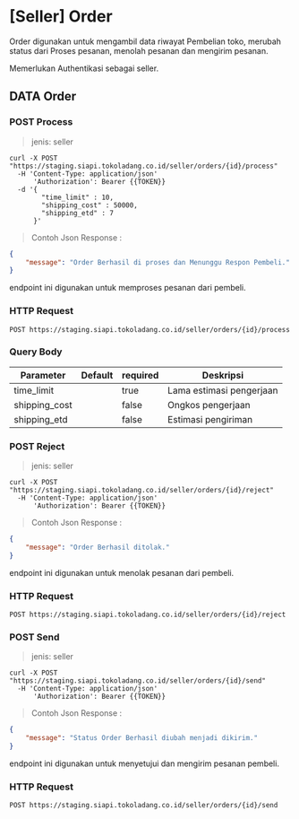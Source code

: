 # [Seller] Order

Order digunakan untuk mengambil data riwayat Pembelian toko, merubah status dari Proses pesanan, menolah pesanan dan mengirim pesanan.

<aside class="notice">
Memerlukan Authentikasi sebagai seller.
</aside>

## DATA Order

<!-- ### GET Data

> jenis: seller

```shell
curl -X GET "https://staging.siapi.tokoladang.co.id/seller/products"
  -H 'Content-Type: application/json',
      'Authorization': Bearer {{TOKEN}}
```

> Contoh Json Response :

```json
{
    "id": 304,
    "sku": "SKU5FEC2EFBA8C4B",
    "name": "barang Baru",
    "description": "Deskripsi Barang Baru",
    "product_category_id": 2,
    "wholesales": [
        "{quantity: 10,price: 9900},{quantity: 20,price: 9800}"
    ],
    "image": "merchant/17/profile/ujzQ4kHZPIt4uQrLeOEfNRoL0TOxJee4AhvJPh7P.jpeg",
    "kind": "Non Buku",
}
```
endpoint ini digunakan untuk mendapatkan data Produk toko.

### HTTP Request

`GET https://staging.siapi.tokoladang.co.id/seller/products` -->

### POST Process

> jenis: seller

```shell
curl -X POST "https://staging.siapi.tokoladang.co.id/seller/orders/{id}/process"
  -H 'Content-Type: application/json'
      'Authorization': Bearer {{TOKEN}}
  -d '{
        "time_limit" : 10,
        "shipping_cost" : 50000,
        "shipping_etd" : 7
      }'
```

> Contoh Json Response :

```json
{
    "message": "Order Berhasil di proses dan Menunggu Respon Pembeli."
}
```

endpoint ini digunakan untuk memproses pesanan dari pembeli.

### HTTP Request

`POST https://staging.siapi.tokoladang.co.id/seller/orders/{id}/process`

### Query Body

Parameter | Default | required | Deskripsi
--------- | ------- | -------- | -----------
time_limit |  | true | Lama estimasi pengerjaan
shipping_cost |  | false | Ongkos pengerjaan
shipping_etd |  | false | Estimasi pengiriman

### POST Reject

> jenis: seller

```shell
curl -X POST "https://staging.siapi.tokoladang.co.id/seller/orders/{id}/reject"
  -H 'Content-Type: application/json'
      'Authorization': Bearer {{TOKEN}}
```
> Contoh Json Response :

```json
{
    "message": "Order Berhasil ditolak."
}
```

endpoint ini digunakan untuk menolak pesanan dari pembeli.

### HTTP Request

`POST https://staging.siapi.tokoladang.co.id/seller/orders/{id}/reject`


### POST Send

> jenis: seller

```shell
curl -X POST "https://staging.siapi.tokoladang.co.id/seller/orders/{id}/send"
  -H 'Content-Type: application/json'
      'Authorization': Bearer {{TOKEN}}
```
> Contoh Json Response :

```json
{
    "message": "Status Order Berhasil diubah menjadi dikirim."
}
```

endpoint ini digunakan untuk menyetujui dan mengirim pesanan pembeli.

### HTTP Request

`POST https://staging.siapi.tokoladang.co.id/seller/orders/{id}/send`
